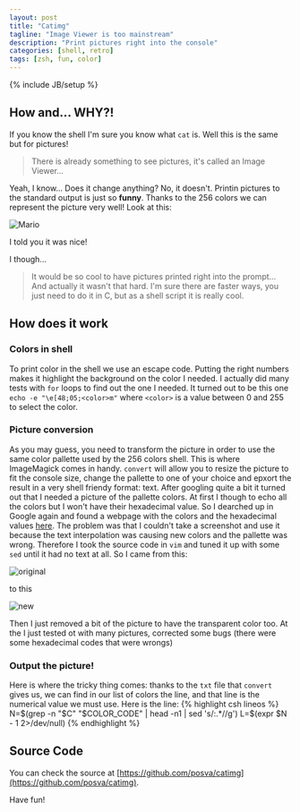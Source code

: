 ```yaml
---
layout: post
title: "Catimg"
tagline: "Image Viewer is too mainstream"
description: "Print pictures right into the console"
categories: [shell, retro]
tags: [zsh, fun, color]
---
```

{% include JB/setup %}

## How and... WHY?!
If you know the shell I'm sure you know what `cat` is. Well this is the same but for pictures!
>There is already something to see pictures, it's called an Image Viewer...

Yeah, I know... Does it change anything? No, it doesn't. Printin pictures to the standard output is just so __funny__.
Thanks to the 256 colors we can represent the picture very well! Look at this:

![Mario]({{site.url}}/img/posts/catimg1.png)

I told you it was nice!

I though...
>It would be so cool to have pictures printed right into the prompt...
And actually it wasn't that hard. I'm sure there are faster ways, you just need to do it in C, but as a shell script it is really cool.

## How does it work
### Colors in shell
To print color in the shell we use an escape code. Putting the right numbers makes it highlight the background on the color I needed.
I actually did many tests with `for` loops to find out the one I needed. It turned out to be this one `echo -e "\e[48;05;<color>m"` where `<color>` is a value between 0 and 255 to select the color.

### Picture conversion
As you may guess, you need to transform the picture in order to use the same color pallette used by the 256 colors shell. This is where ImageMagick comes in handy. `convert` will allow you to resize the picture to fit the console size, change the pallette to one of your choice and epxort the result in a very shell friendy format: text.
After googling quite a bit it turned out that I needed a picture of the pallette colors. At first I though to echo all the colors but I won't have their hexadecimal value. So I dearched up in Google again and found a webpage with the colors and the hexadecimal values [here](http://www.calmar.ws/vim/256-xterm-24bit-rgb-color-chart.html). The problem was that I couldn't take a screenshot and use it because the text interpolation was causing new colors and the pallette was wrong. Therefore I took the source code in `vim` and tuned it up with some `sed` until it had no text at all. So I came from this:

![original]({{site.url}}/img/posts/catimg2.png)

to this

![new]({{site.url}}/img/posts/catimg3.png)

Then I just removed a bit of the picture to have the transparent color too.
At the I just tested ot with many pictures, corrected some bugs (there were some hexadecimal codes that were wrongs)

### Output the picture!
Here is where the tricky thing comes: thanks to the `txt` file that `convert` gives us, we can find in our list of colors the line, and that line is the numerical value we must use. Here is the line:
{% highlight csh lineos %}
N=$(grep -n "$C" "$COLOR_CODE" | head -n1 | sed 's/:.*//g')
L=$(expr $N - 1 2>/dev/null)
{% endhighlight %}

## Source Code
You can check the source at [https://github.com/posva/catimg](https://github.com/posva/catimg).

Have fun!
